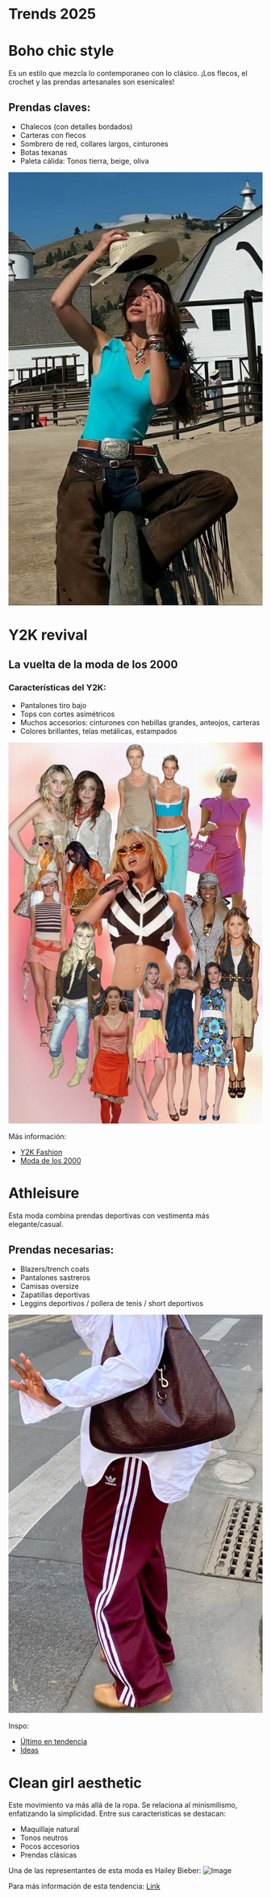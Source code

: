 # Trends 2025

# Boho chic style
Es un estilo que mezcla lo contemporaneo con lo clásico. ¡Los flecos, el crochet y las prendas artesanales son esenicales!
## Prendas claves: 
- Chalecos (con detalles bordados)
- Carteras con flecos
- Sombrero de red, collares largos, cinturones 
- Botas texanas
- Paleta cálida: Tonos tierra, beige, oliva

![Image](boho_chic.jpg)

# Y2K revival
## **La vuelta de la moda de los 2000**
### Características del Y2K: 
- Pantalones tiro bajo 
- Tops con cortes asimétricos
- Muchos accesorios: cinturones con hebillas grandes, anteojos, carteras
- Colores brillantes, telas metálicas, estampados

![Image](y2k.webp)

Más información:
- [Y2K Fashion](https://www.vogue.com/article/y2k-fashion)
- [Moda de los 2000](https://www.vogue.mx/articulo/moda-de-los-2000)

# Athleisure 
Esta moda combina prendas deportivas con vestimenta más elegante/casual.
## Prendas necesarias:
- Blazers/trench coats
- Pantalones sastreros
- Camisas oversize
- Zapatillas deportivas 
- Leggins deportivos / pollera de tenis / short deportivos

![Image](athleisure.jpg)

Inspo: 
- [Último en tendencia](https://www.cosmopolitan.com/es/moda/novedades-moda/g63950565/estilo-athleisure-tendencia-looks-primavera-2025/)
- [Ideas](https://www.vogue.es/articulos/adios-leggings-nuevo-athleisure-shorts-retro-camiseta-vintage)

# Clean girl aesthetic
Este movimiento va más allá de la ropa. Se relaciona al minismilismo, enfatizando la simplicidad. Entre sus caracteristícas se destacan: 
- Maquillaje natural 
- Tonos neutros
- Pocos accesorios 
- Prendas clásicas 

Una de las representantes de esta moda es Hailey Bieber: 
![Image](clean_girl.avif)

Para más información de esta tendencia: [Link](https://www.vogue.co.uk/article/clean-girl-aesthetic-trend)
